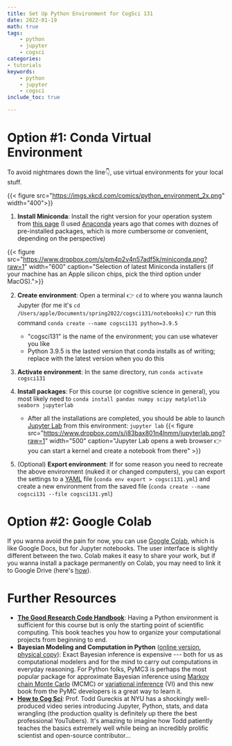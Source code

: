 ```yaml
---
title: Set Up Python Environment for CogSci 131
date: 2022-01-19
math: true
tags:
    - python
    - jupyter
    - cogsci
categories:
- tutorials
keywords:
    - python
    - jupyter 
    - cogsci
include_toc: true

---
```


# Option #1: Conda Virtual Environment

To avoid nightmares down the line👇, use virtual environments for your local stuff. 

{{< figure src="https://imgs.xkcd.com/comics/python_environment_2x.png" width="400">}}

1. **Install Miniconda**: Install the right version for your operation system from [this page](https://docs.conda.io/en/latest/miniconda.html) (I used [Anaconda](https://www.anaconda.com/products/individual) years ago that comes with doznes of pre-installed packages, which is more cumbersome or convenient, depending on the perspective)

{{< figure src="https://www.dropbox.com/s/pm4p2v4n57adf5k/miniconda.png?raw=1" width="600" caption="Selection of latest Miniconda installers (if your machine has an Apple silicon chips, pick the third option under MacOS).">}}

2. **Create environment**: Open a terminal 👉 `cd` to where you wanna launch Jupyter (for me it's `cd /Users/apple/Documents/spring2022/cogsci131/notebooks`) 👉 run this command `conda create --name cogsci131 python=3.9.5`
    - "cogsci131" is the name of the environment; you can use whatever you like
    - Python 3.9.5 is the lasted version that conda installs as of writing; replace with the latest version when you do this 

3. **Activate environment**: In the same directory, run `conda activate cogsci131`

4. **Install packages**: For this course (or cognitive science in general), you most likely need to `conda install pandas numpy scipy matplotlib seaborn jupyterlab`
    - After all the installations are completed, you should be able to launch [Jupyter Lab](https://jupyterlab.readthedocs.io/en/stable/getting_started/installation.html) from this environment: `jupyter lab`
    {{< figure src="https://www.dropbox.com/s/i83bax801n4lnmm/jupyterlab.png?raw=1" width="500" caption="Jupyter Lab opens a web browser 👉 you can start a kernel and create a notebook from there" >}}
5. (Optional) **Export environment**: If for some reason you need to recreate the above environment (nuked it or changed computers), you can export the settings to a [YAML](https://en.wikipedia.org/wiki/YAML) file (`conda env export > cogsci131.yml`) and create a new environment from the saved file (`conda create --name cogsci131 --file cogsci131.yml`)

# Option #2: Google Colab

If you wanna avoid the pain for now, you can use [Google Colab](https://colab.research.google.com/), which is like Google Docs, but for Jupyter notebooks. The user interface is slightly different between the two. Colab makes it easy to share your work, but if you wanna install a package permanently on Colab, you may need to link it to Google Drive (here's [how](https://stackoverflow.com/questions/55253498/how-do-i-install-a-library-permanently-in-colab)).

# Further Resources

- [**The Good Research Code Handbook**](https://goodresearch.dev/): Having a Python environment is sufficient for this course but is only the starting point of scientific computing. This book teaches you how to organize your computational projects from beginning to end.
- **Bayesian Modeling and Computation in Python** ([online version](https://bayesiancomputationbook.com/welcome.html), [physical copy](https://www.routledge.com/Bayesian-Modeling-and-Computation-in-Python/Martin-Kumar-Lao/p/book/9780367894368)): Exact Bayesian inference is expensive --- both for us as computational modelers and for the mind to carry out computations in everyday reasoning. For Python folks, PyMC3 is perhaps the most popular package for approximate Bayesian inference using [Markov chain Monte Carlo](https://en.wikipedia.org/wiki/Markov_chain_Monte_Carlo) (MCMC) or [variational inference](https://en.wikipedia.org/wiki/Variational_Bayesian_methods) (VI) and this new book from the PyMC developers is a great way to learn it.
- [**How to Cog Sci**](https://vimeo.com/showcase/howtocogsci): Prof. Todd Gureckis at NYU has a shockingly well-produced video series introducing Jupyter, Python, stats, and data wrangling (the production quality is definitely up there the best professional YouTubers). It's amazing to imagine how Todd patiently teaches the basics extremely well while being an incredibly prolific scientist and open-source contributor...
